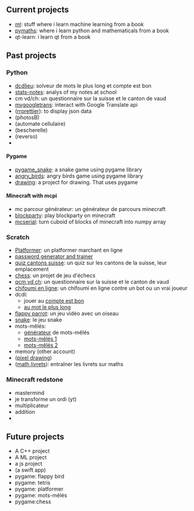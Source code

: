 ## Current projects

* [ml](https://github.com/RadoTheProgrammer/ml): stuff where i learn machine learning from a book
* [pymaths](https://github.com/RadoTheProgrammer/pymaths): where i learn python and mathematicals from a book
* qt-learn: i learn qt from a book

## Past projects

### Python

* [dcdljeu](https://github.com/RadoTheProgrammer/dcdljeu): solveur de mots le plus long et compte est bon
* [stats-notes](https://github.com/RadoTheProgrammer/stats-notes): analys of my notes at school
* cm vd/ch: un questionnaire sur la suisse et le canton de vaud
* [mygoogletrans](https://github.com/RadoTheProgrammer/mygoogletrans): interact with Google Translate api
* ([rrprettier](https://github.com/RadoTheProgrammer/rrprettier)): to display json data
* (photosB)
* (automate cellulaire)
* (bescherelle)
* (reverso)
* 

#### Pygame

* [pygame_snake](https://github.com/RadoTheProgrammer/pygame_snake): a snake game using pygame library
* [angry_birds](https://github.com/RadoTheProgrammer/angry_birds): angry birds game using pygame library
* [drawing](https://github.com/RadoTheProgrammer/drawing): a project for drawing. That uses pygame

#### Minecraft with mcpi

* mc parcour générateur: un générateur de parcours minecraft
* [blockparty](https://github.com/RadoTheProgrammer/blockparty): play blockparty on minecraft
* [mcserial](https://github.com/RadoTheProgrammer/mcserial): turn cuboid of blocks of minecraft into numpy array

### Scratch

* [Platformer](https://scratch.mit.edu/projects/406263686/): un platformer marchant en ligne
* [password generator and trainer](https://scratch.mit.edu/projects/883740304/)
* [quiz cantons suisse](https://scratch.mit.edu/studios/28908446): un quiz sur les cantons de la suisse, leur emplacement
* [chess](https://scratch.mit.edu/projects/383801200/): un projet de jeu d'échecs
* [qcm vd ch](https://scratch.mit.edu/projects/405656022/): un questionnaire sur la suisse et le canton de vaud
* [chifoumi en ligne](https://scratch.mit.edu/projects/549905681/): un chifoumi en ligne contre un bot ou un vrai joueur
* dcdl:
  * jouer au [compte est bon](https://scratch.mit.edu/projects/529613029/)
  * [au mot le plus long](https://scratch.mit.edu/projects/537035213/)
* [flappy parrot](https://scratch.mit.edu/projects/401732469/): un jeu vidéo avec un oiseau
* [snake](https://scratch.mit.edu/projects/404768688/): le jeu snake
* mots-mêlés:
  * [générateur](https://scratch.mit.edu/projects/415092068) de mots-mêlés
  * [mots-mêlés 1](https://scratch.mit.edu/projects/413663830)
  * [mots-mêlés 2](https://cdn2.scratch.mit.edu/get_image/project/513486094_480x360.png)
* memory (other account)
* ([pixel drawing](https://scratch.mit.edu/projects/316797458/))
* ([math livrets](https://scratch.mit.edu/projects/328774701/)): entraîner les livrets sur maths

### Minecraft redstone

* mastermind
* je transforme un ordi (yt)
* multiplicateur
* addition
* 

## Future projects

* A C++ project
* A ML project
* a js project
* (a swift app)
* pygame: flappy bird
* pygame: tetris
* pygame: platformer
* pygame: mots-mêlés
* pygame:chess
